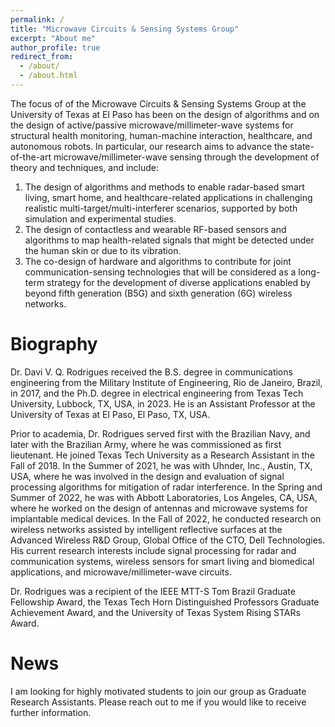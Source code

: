 ```yaml
---
permalink: /
title: "Microwave Circuits & Sensing Systems Group"
excerpt: "About me"
author_profile: true
redirect_from: 
  - /about/
  - /about.html
---
```

The focus of of the Microwave Circuits & Sensing Systems Group at the University of Texas at El Paso has been on the design of algorithms and on the design of active/passive microwave/millimeter-wave systems for structural health monitoring, human-machine interaction, healthcare, and autonomous robots. In particular, our research aims to advance the state-of-the-art microwave/millimeter-wave sensing through the development of theory and techniques, and include:
1)	The design of algorithms and methods to enable radar-based smart living, smart home, and healthcare-related applications in challenging realistic multi-target/multi-interferer scenarios, supported by both simulation and experimental studies.
2)	The design of contactless and wearable RF-based sensors and algorithms to map health-related signals that might be detected under the human skin or due to its vibration.  
3)	The co-design of hardware and algorithms to contribute for joint communication-sensing technologies that will be considered as a long-term strategy for the development of diverse applications enabled by beyond fifth generation (B5G) and sixth generation (6G) wireless networks.


Biography
======
Dr. Davi V. Q. Rodrigues received the B.S. degree in communications engineering from the Military Institute of Engineering, Rio de Janeiro, Brazil, in 2017, and the Ph.D. degree in electrical engineering from Texas Tech University, Lubbock, TX, USA, in 2023. He is an Assistant Professor at the University of Texas at El Paso, El Paso, TX, USA.

Prior to academia, Dr. Rodrigues served first with the Brazilian Navy, and later with the Brazilian Army, where he was commissioned as first lieutenant. He joined Texas Tech University as a Research Assistant in the Fall of 2018. In the Summer of 2021, he was with Uhnder, Inc., Austin, TX, USA, where he was involved in the design and evaluation of signal processing algorithms for mitigation of radar interference. In the Spring and Summer of 2022, he was with Abbott Laboratories, Los Angeles, CA, USA, where he worked on the design of antennas and microwave systems for implantable medical devices. In the Fall of 2022, he conducted research on wireless networks assisted by intelligent reflective surfaces at the Advanced Wireless R&D Group, Global Office of the CTO, Dell Technologies. His current research interests include signal processing for radar and communication systems, wireless sensors for smart living and biomedical applications, and microwave/millimeter-wave circuits. 

Dr. Rodrigues was a recipient of the IEEE MTT-S Tom Brazil Graduate Fellowship Award, the Texas Tech Horn Distinguished Professors Graduate Achievement Award, and the University of Texas System Rising STARs Award.

News
======
I am looking for highly motivated students to join our group as Graduate Research Assistants. Please reach out to me if you would like to receive further information. 
